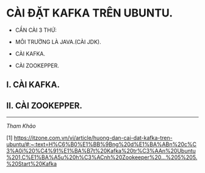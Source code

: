 # CÀI ĐẶT KAFKA TRÊN UBUNTU.

- CẦN CÀI 3 THỨ:
+ MÔI TRƯỜNG LÀ JAVA.(CÀI JDK).

+ CÀI KAFKA.

+ CÀI ZOOKEPPER.


## I. CÀI KAFKA.




## II. CÀI ZOOKEPPER.





---

*Tham Khảo*

[1] https://itzone.com.vn/vi/article/huong-dan-cai-dat-kafka-tren-ubuntu/#:~:text=H%C6%B0%E1%BB%9Bng%20d%E1%BA%ABn%20c%C3%A0i%20%C4%91%E1%BA%B7t%20Kafka%20tr%C3%AAn%20Ubuntu%201,C%E1%BA%A5u%20h%C3%ACnh%20Zookeeper%20...%205%205.%20Start%20Kafka